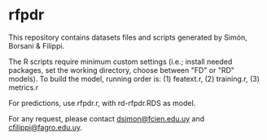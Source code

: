 # rfpdr

This repository contains datasets files and scripts generated by Simón, Borsani & Filippi.

The R scripts require minimum custom settings (i.e.; install needed packages, set the working directory, choose between "FD" or "RD" models). 
To build the model, running order is: (1) featext.r, (2) training.r, (3) metrics.r

For predictions, use rfpdr.r, with rd-rfpdr.RDS as model. 

For any request, please contact dsimon@fcien.edu.uy and cfilippi@fagro.edu.uy.
